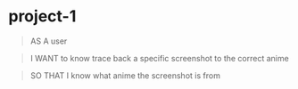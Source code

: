 # project-1

> AS A user

> I WANT to know trace back a specific screenshot to the correct anime

> SO THAT I know what anime the screenshot is from
